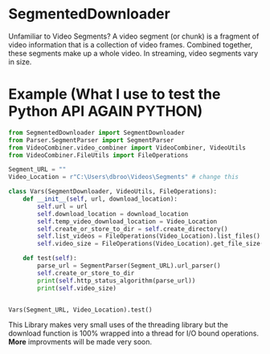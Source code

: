 # SegmentedDownloader
Unfamiliar to Video Segments?
A video segment (or chunk) is a fragment of video information that is a collection of video frames. Combined together, these segments make up a whole video. In streaming, video segments vary in size.

# Example (What I use to test the Python API **AGAIN PYTHON**)
```python
from SegmentedDownloader import SegmentDownloader
from Parser.SegmentParser import SegmentParser
from VideoCombiner.video_combiner import VideoCombiner, VideoUtils
from VideoCombiner.FileUtils import FileOperations

Segment_URL = ""
Video_Location = r"C:\Users\dbroo\Videos\Segments" # change this

class Vars(SegmentDownloader, VideoUtils, FileOperations):
    def __init__(self, url, download_location):
        self.url = url
        self.download_location = download_location
        self.temp_video_download_location = Video_Location
        self.create_or_store_to_dir = self.create_directory()
        self.list_videos = FileOperations(Video_Location).list_files()
        self.video_size = FileOperations(Video_Location).get_file_size(self.list_videos)

    def test(self):
        parse_url = SegmentParser(Segment_URL).url_parser()
        self.create_or_store_to_dir
        print(self.http_status_algorithm(parse_url))
        print(self.video_size)


Vars(Segment_URL, Video_Location).test()
```

This Library makes very small uses of the threading library but the download function is 100% wrapped into a thread for I/O bound operations. **More** improvments will be made very soon.
